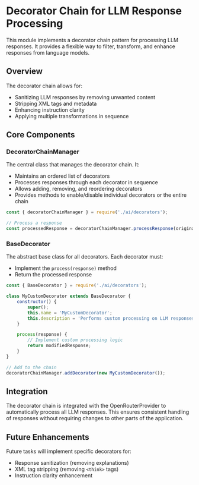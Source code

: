 # Decorator Chain for LLM Response Processing

This module implements a decorator chain pattern for processing LLM responses. It provides a flexible way to filter, transform, and enhance responses from language models.

## Overview

The decorator chain allows for:
- Sanitizing LLM responses by removing unwanted content
- Stripping XML tags and metadata
- Enhancing instruction clarity
- Applying multiple transformations in sequence

## Core Components

### DecoratorChainManager

The central class that manages the decorator chain. It:
- Maintains an ordered list of decorators
- Processes responses through each decorator in sequence
- Allows adding, removing, and reordering decorators
- Provides methods to enable/disable individual decorators or the entire chain

```javascript
const { decoratorChainManager } = require('./ai/decorators');

// Process a response
const processedResponse = decoratorChainManager.processResponse(originalResponse);
```

### BaseDecorator

The abstract base class for all decorators. Each decorator must:
- Implement the `process(response)` method
- Return the processed response

```javascript
const { BaseDecorator } = require('./ai/decorators');

class MyCustomDecorator extends BaseDecorator {
    constructor() {
        super();
        this.name = 'MyCustomDecorator';
        this.description = 'Performs custom processing on LLM responses';
    }

    process(response) {
        // Implement custom processing logic
        return modifiedResponse;
    }
}

// Add to the chain
decoratorChainManager.addDecorator(new MyCustomDecorator());
```

## Integration

The decorator chain is integrated with the OpenRouterProvider to automatically process all LLM responses. This ensures consistent handling of responses without requiring changes to other parts of the application.

## Future Enhancements

Future tasks will implement specific decorators for:
- Response sanitization (removing explanations)
- XML tag stripping (removing `<think>` tags)
- Instruction clarity enhancement